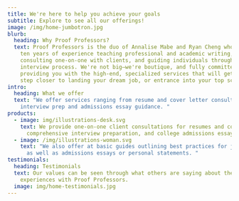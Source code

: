 ```yaml
---
title: We're here to help you achieve your goals
subtitle: Explore to see all our offerings!
image: /img/home-jumbotron.jpg
blurb:
  heading: Why Proof Professors?
  text: Proof Professors is the duo of Annalise Mabe and Ryan Cheng who have over
    ten years of experience teaching professional and academic writing,
    consulting one-on-one with clients, and guiding individuals through the
    interview process. We're not big—we're boutique, and fully committed to
    providing you with the high-end, specialized services that will get you one
    step closer to landing your dream job, or entrance into your top schools.
intro:
  heading: What we offer
  text: "We offer services ranging from resume and cover letter consultation to
    interview prep and admissions essay guidance. "
products:
  - image: img/illustrations-desk.svg
    text: We provide one-on-one client consultations for resumes and cover letters,
      comprehensive interview preparation, and college admissions essays.
  - image: /img/illustrations-woman.svg
    text: "We also offer at basic guides outlining best practices for job documents
      as well as admissions essays or personal statements. "
testimonials:
  heading: Testimonials
  text: Our values can be seen through what others are saying about their positive
    experiences with Proof Professors.
  image: img/home-testimonials.jpg
---
```

